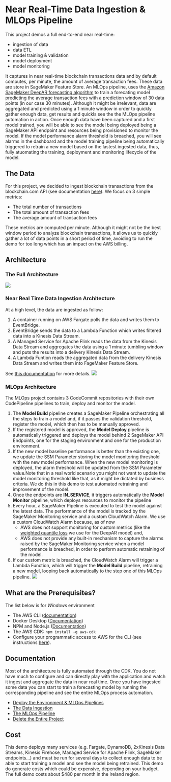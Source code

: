 # Near Real-Time Data Ingestion & MLOps Pipeline
This project demos a full end-to-end near real-time:
* ingestion of data
* data ETL
* model training & validation
* model deployment
* model monitoring

It captures in near real-time blockchain transactions data and by default computes, per minute, the amount of average transaction fees. These data are store in SageMaker Feature Store. An MLOps pipeline, uses the [Amazon SageMaker DeepAR forecasting algorithm](https://docs.aws.amazon.com/sagemaker/latest/dg/deepar.html) to train a forecating model predicting the average transaction fees with a prediction window of 30 data points (in our case 30 minutes).
Although it might be irrelevant, data are aggregated and predicted using a 1 minute window in order to quickly gather enough data, get results and quickls see the the MLOps pipeline automation in action.
Once enough data have been captured and a first model trained, you will be able to see the model being deployed being a SageMaker API endpoint and resources being provisioned to monitor the model. If the model performance alarm threshold is breached, you will see alarms in the dashboard and the model training pipeline being automatically triggered to retrain a new model based on the lastest ingested data, thus, fully atuomating the training, deployment and monitoring lifecycle of the model. 

## The Data
For this project, we decided to ingest blockchain transactions from the blockchain.com API (see documentation [here](https://www.blockchain.com/explorer/api)). 
We focus on 3 simple metrics:
* The total number of transactions
* The total amount of transaction fees
* The average amount of transaction fees

These metrics are computed per minute. Although it might not be the best window period to analyze blockchain 
transactions, it allows us to quickly gather a lot of data points in a short period of time, avoiding to run the demo 
for too long which has an impact on the AWS billing.
## Architecture
### The Full Architecture
![](./doc/images/full-architecture.jpg)
### Near Real Time Data Ingestion Architecture
At a high level, the data are ingested as follow:
1. A container running on AWS Fargate polls the data and writes them to EventBridge.
2. EventBridge sends the data to a Lambda Function which writes filtered data into a Kinesis Data Stream.
3. A Managed Service for Apache Flink reads the data from the Kinesis Data Stream and aggregates the data using a 1 minute tumbling window and puts the results into a delivery Kinesis Data Stream.
4. A Lambda Funtion reads the aggregated data from the delivery Kinesis Data Stream and writes them into FageMaker Feature Store.

See [this documentation](./doc/INGESTION.md) for more details.
![](./doc/images/data-ingestion-overview.jpg)
### MLOps Architecture
The MLOps project contains 3 CodeCommit repositories with their own CodePipeline pipelines to train, deploy and monitor the model.
1. The __Model Build__ pipeline creates a SageMaker Pipeline orchestrating all the steps to train a model and, if it passes the validation threshold, register the model, which then has to be manually approved.
2. If the registered model is approved, the __Model Deploy__ pipeline is automatically triggered and deploys the model behind 2 SageMaker API Endpoints, one for the staging environment and one for the production environment. 
3. If the new model baseline performance is better than the existing one, we update the SSM Parameter storing the model monitoring threshold with the new model performance. When the new model monitoring is deployed, the alarm threshold will be updated from the SSM Parameter value.Note that in a real world scenario you might not want to update the model monitoring threshold like that, as it might be dictated by business criteria. We do this in this demo to test automated retraining and improvement of the model.
4. Once the endpoints are __IN_SERVICE__, it triggers automatically the __Model Monitor__ pipeline, which deploys resources to monitor the pipeline
5. Every hour, a SageMaker Pipeline is executed to test the model against the latest data. The performance of the model is tracked by the SageMaker Monitoring service and a custom CloudWatch Alarm. We use a custom CloudWatch Alarm because, as of now
   * AWS does not support monitoring for custom metrics (like the [weighted quantile loss](https://docs.aws.amazon.com/sagemaker/latest/dg/deepar.html) we use for the DeepAR model) and,
   * AWS does not provide any built-in mechanism to capture the alarms raised by the SageMaker Monitoring service when a model performance is breached, in order to perform automatic retraining of the model.
6. If our custom metric is breached, the CloudWatch Alarm will trigger a Lambda Function, which will trigger the __Model Build__ pipeline, retraining a new model, looping back automatically to the step one of this MLOps pipeline.
![](./doc/images/mlops-overview.jpg)
## What are the Prerequisites?
The list below is for _Windows_ environment
* The AWS CLI ([documentation](https://docs.aws.amazon.com/cli/latest/userguide/getting-started-install.html))  
* Docker Desktop ([Documentation](https://docs.docker.com/desktop/windows/install/))  
* NPM and Node.js ([Documentation](https://docs.npmjs.com/downloading-and-installing-node-js-and-npm))
* The AWS CDK: `npm install -g aws-cdk`
* Configure your programmatic access to AWS for the CLI (see instructions [here](https://docs.aws.amazon.com/cdk/v2/guide/getting_started.html#getting_started_auth)).
## Documentation
Most of the architecture is fully automated through the CDK. 
You do not have much to configure and can directly play with the application and watch it ingest and aggregate the data in near real time. Once you have ingested some data you can start to train a forecasting model by running the corresponding pipeline and see the entire MLOps process automation.
* [Deploy the Environment & MLOps Pipelines](./doc/DEPLOY.md)
* [The Data Ingestion](./doc/INGESTION.md)
* [The MLOps Pipeline](./doc/MLOPS.md)
* [Delete the Entire Project](./doc/DELETION.md)
## Cost
This demo deploys many services (e.g. Fargate, DynamoDB, 2xKinesis Data Streams, Kinesis Firehose, Managed Service for Apache Flink, SageMaker endpoints...) and must be run for 
several days to collect enough data to be able to start training a model and see the model being retrained. This demo do generate costs which could be 
expensive, depending on your budget. The full demo costs about $480 per month in the Ireland region.
